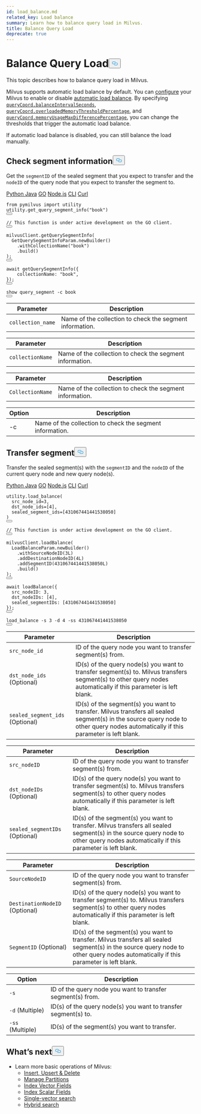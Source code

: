 ```yaml
---
id: load_balance.md
related_key: Load balance
summary: Learn how to balance query load in Milvus.
title: Balance Query Load
deprecate: true
---
```


<h1 id="Balance-Query-Load" class="common-anchor-header">Balance Query Load<button data-href="#Balance-Query-Load" class="anchor-icon" translate="no">
      <svg translate="no"
        aria-hidden="true"
        focusable="false"
        height="20"
        version="1.1"
        viewBox="0 0 16 16"
        width="16"
      >
        <path
          fill="#0092E4"
          fill-rule="evenodd"
          d="M4 9h1v1H4c-1.5 0-3-1.69-3-3.5S2.55 3 4 3h4c1.45 0 3 1.69 3 3.5 0 1.41-.91 2.72-2 3.25V8.59c.58-.45 1-1.27 1-2.09C10 5.22 8.98 4 8 4H4c-.98 0-2 1.22-2 2.5S3 9 4 9zm9-3h-1v1h1c1 0 2 1.22 2 2.5S13.98 12 13 12H9c-.98 0-2-1.22-2-2.5 0-.83.42-1.64 1-2.09V6.25c-1.09.53-2 1.84-2 3.25C6 11.31 7.55 13 9 13h4c1.45 0 3-1.69 3-3.5S14.5 6 13 6z"
        ></path>
      </svg>
    </button></h1><p>This topic describes how to balance query load in Milvus.</p>
<p>Milvus supports automatic load balance by default. You can <a href="/docs/zh/configure-docker.md">configure</a> your Milvus to enable or disable <a href="/docs/zh/configure_querycoord.md#queryCoordautoBalance">automatic load balance</a>. By specifying <a href="/docs/zh/configure_querycoord.md#queryCoordbalanceIntervalSeconds"><code translate="no">queryCoord.balanceIntervalSeconds</code></a>, <a href="/docs/zh/configure_querycoord.md#queryCoordoverloadedMemoryThresholdPercentage"><code translate="no">queryCoord.overloadedMemoryThresholdPercentage</code></a>, and <a href="/docs/zh/configure_querycoord.md#queryCoordmemoryUsageMaxDifferencePercentage"><code translate="no">queryCoord.memoryUsageMaxDifferencePercentage</code></a>, you can change the thresholds that trigger the automatic load balance.</p>
<p>If automatic load balance is disabled, you can still balance the load manually.</p>
<h2 id="Check-segment-information" class="common-anchor-header">Check segment information<button data-href="#Check-segment-information" class="anchor-icon" translate="no">
      <svg translate="no"
        aria-hidden="true"
        focusable="false"
        height="20"
        version="1.1"
        viewBox="0 0 16 16"
        width="16"
      >
        <path
          fill="#0092E4"
          fill-rule="evenodd"
          d="M4 9h1v1H4c-1.5 0-3-1.69-3-3.5S2.55 3 4 3h4c1.45 0 3 1.69 3 3.5 0 1.41-.91 2.72-2 3.25V8.59c.58-.45 1-1.27 1-2.09C10 5.22 8.98 4 8 4H4c-.98 0-2 1.22-2 2.5S3 9 4 9zm9-3h-1v1h1c1 0 2 1.22 2 2.5S13.98 12 13 12H9c-.98 0-2-1.22-2-2.5 0-.83.42-1.64 1-2.09V6.25c-1.09.53-2 1.84-2 3.25C6 11.31 7.55 13 9 13h4c1.45 0 3-1.69 3-3.5S14.5 6 13 6z"
        ></path>
      </svg>
    </button></h2><p>Get the <code translate="no">segmentID</code> of the sealed segment that you expect to transfer and the <code translate="no">nodeID</code> of the query node that you expect to transfer the segment to.</p>
<div class="multipleCode">
  <a href="#python">Python </a>
  <a href="#java">Java</a>
  <a href="#go">GO</a>
  <a href="#javascript">Node.js</a>
  <a href="#shell">CLI</a>
  <a href="#curl">Curl</a>
</div>
<pre><code translate="no" class="language-python"><span class="hljs-keyword">from</span> pymilvus <span class="hljs-keyword">import</span> utility
utility.<span class="hljs-title function_">get_query_segment_info</span>(<span class="hljs-string">&quot;book&quot;</span>)
<button class="copy-code-btn"></button></code></pre>
<pre><code translate="no" class="language-go"><span class="hljs-comment">// This function is under active development on the GO client.</span>
<button class="copy-code-btn"></button></code></pre>
<pre><code translate="no" class="language-java">milvusClient.<span class="hljs-title function_">getQuerySegmentInfo</span>(
  <span class="hljs-title class_">GetQuerySegmentInfoParam</span>.<span class="hljs-title function_">newBuilder</span>()
    .<span class="hljs-title function_">withCollectionName</span>(<span class="hljs-string">&quot;book&quot;</span>)
    .<span class="hljs-title function_">build</span>()
);
<button class="copy-code-btn"></button></code></pre>
<pre><code translate="no" class="language-javascript"><span class="hljs-keyword">await</span> <span class="hljs-title function_">getQuerySegmentInfo</span>({
    <span class="hljs-attr">collectionName</span>: <span class="hljs-string">&quot;book&quot;</span>,
});
<button class="copy-code-btn"></button></code></pre>
<pre><code translate="no" class="language-shell">show query_segment -c book
<button class="copy-code-btn"></button></code></pre>
<table class="language-python">
    <thead>
    <tr>
        <th>Parameter</th>
        <th>Description</th>
    </tr>
    </thead>
    <tbody>
    <tr>
        <td><code translate="no">collection_name</code></td>
        <td>Name of the collection to check the segment information.</td>
    </tr>
    </tbody>
</table>
<table class="language-javascript">
    <thead>
    <tr>
        <th>Parameter</th>
        <th>Description</th>
    </tr>
    </thead>
    <tbody>
    <tr>
        <td><code translate="no">collectionName</code></td>
        <td>Name of the collection to check the segment information.</td>
    </tr>
    </tbody>
</table>
<table class="language-java">
    <thead>
    <tr>
        <th>Parameter</th>
        <th>Description</th>
    </tr>
    </thead>
    <tbody>
    <tr>
        <td><code translate="no">CollectionName</code></td>
        <td>Name of the collection to check the segment information.</td>
    </tr>
    </tbody>
</table>
<table class="language-shell">
    <thead>
        <tr>
            <th>Option</th>
            <th>Description</th>
        </tr>
    </thead>
    <tbody>
        <tr>
            <td>-c</td>
            <td>Name of the collection to check the segment information.</td>
        </tr>
    </tbody>
</table>
<h2 id="Transfer-segment" class="common-anchor-header">Transfer segment<button data-href="#Transfer-segment" class="anchor-icon" translate="no">
      <svg translate="no"
        aria-hidden="true"
        focusable="false"
        height="20"
        version="1.1"
        viewBox="0 0 16 16"
        width="16"
      >
        <path
          fill="#0092E4"
          fill-rule="evenodd"
          d="M4 9h1v1H4c-1.5 0-3-1.69-3-3.5S2.55 3 4 3h4c1.45 0 3 1.69 3 3.5 0 1.41-.91 2.72-2 3.25V8.59c.58-.45 1-1.27 1-2.09C10 5.22 8.98 4 8 4H4c-.98 0-2 1.22-2 2.5S3 9 4 9zm9-3h-1v1h1c1 0 2 1.22 2 2.5S13.98 12 13 12H9c-.98 0-2-1.22-2-2.5 0-.83.42-1.64 1-2.09V6.25c-1.09.53-2 1.84-2 3.25C6 11.31 7.55 13 9 13h4c1.45 0 3-1.69 3-3.5S14.5 6 13 6z"
        ></path>
      </svg>
    </button></h2><p>Transfer the sealed segment(s) with the <code translate="no">segmentID</code> and the <code translate="no">nodeID</code> of the current query node and new query node(s).</p>
<div class="multipleCode">
  <a href="#python">Python </a>
  <a href="#java">Java</a>
  <a href="#go">GO</a>
  <a href="#javascript">Node.js</a>
  <a href="#shell">CLI</a>
  <a href="#curl">Curl</a>
</div>
<pre><code translate="no" class="language-python">utility.load_balance(
  src_node_id=3, 
  dst_node_ids=[4], 
  sealed_segment_ids=[431067441441538050]
)
<button class="copy-code-btn"></button></code></pre>
<pre><code translate="no" class="language-go"><span class="hljs-comment">// This function is under active development on the GO client.</span>
<button class="copy-code-btn"></button></code></pre>
<pre><code translate="no" class="language-java">milvusClient.loadBalance(
  LoadBalanceParam.newBuilder()
    .withSourceNodeID(3L)
    .addDestinationNodeID(4L)
    .addSegmentID(431067441441538050L)
    .build()
);
<button class="copy-code-btn"></button></code></pre>
<pre><code translate="no" class="language-javascript"><span class="hljs-keyword">await</span> <span class="hljs-title function_">loadBalance</span>({
  <span class="hljs-attr">src_nodeID</span>: <span class="hljs-number">3</span>,
  <span class="hljs-attr">dst_nodeIDs</span>: [<span class="hljs-number">4</span>],
  <span class="hljs-attr">sealed_segmentIDs</span>: [<span class="hljs-number">431067441441538050</span>]
});
<button class="copy-code-btn"></button></code></pre>
<pre><code translate="no" class="language-shell">load_balance -s 3 -d 4 -ss 431067441441538050
<button class="copy-code-btn"></button></code></pre>
<table class="language-python">
    <thead>
    <tr>
        <th>Parameter</th>
        <th>Description</th>
    </tr>
    </thead>
    <tbody>
    <tr>
        <td><code translate="no">src_node_id</code></td>
        <td>ID of the query node you want to transfer segment(s) from.</td>
    </tr>
    <tr>
        <td><code translate="no">dst_node_ids</code> (Optional)</td>
        <td>ID(s) of the query node(s) you want to transfer segment(s) to. Milvus transfers segment(s) to other query nodes automatically if this parameter is left blank.</td>
    </tr>
    <tr>
        <td><code translate="no">sealed_segment_ids</code> (Optional)</td>
        <td>ID(s) of the segment(s) you want to transfer. Milvus transfers all sealed segment(s) in the source query node to other query nodes automatically if this parameter is left blank.</td>
    </tr>
    </tbody>
</table>
<table class="language-javascript">
    <thead>
    <tr>
        <th>Parameter</th>
        <th>Description</th>
    </tr>
    </thead>
    <tbody>
    <tr>
        <td><code translate="no">src_nodeID</code></td>
        <td>ID of the query node you want to transfer segment(s) from.</td>
    </tr>
    <tr>
        <td><code translate="no">dst_nodeIDs</code> (Optional)</td>
        <td>ID(s) of the query node(s) you want to transfer segment(s) to. Milvus transfers segment(s) to other query nodes automatically if this parameter is left blank.</td>
    </tr>
    <tr>
        <td><code translate="no">sealed_segmentIDs</code> (Optional)</td>
        <td>ID(s) of the segment(s) you want to transfer. Milvus transfers all sealed segment(s) in the source query node to other query nodes automatically if this parameter is left blank.</td>
    </tr>
    </tbody>
</table>
<table class="language-java">
    <thead>
    <tr>
        <th>Parameter</th>
        <th>Description</th>
    </tr>
    </thead>
    <tbody>
    <tr>
        <td><code translate="no">SourceNodeID</code></td>
        <td>ID of the query node you want to transfer segment(s) from.</td>
    </tr>
    <tr>
        <td><code translate="no">DestinationNodeID</code> (Optional)</td>
        <td>ID(s) of the query node(s) you want to transfer segment(s) to. Milvus transfers segment(s) to other query nodes automatically if this parameter is left blank.</td>
    </tr>
    <tr>
        <td><code translate="no">SegmentID</code> (Optional)</td>
        <td>ID(s) of the segment(s) you want to transfer. Milvus transfers all sealed segment(s) in the source query node to other query nodes automatically if this parameter is left blank.</td>
    </tr>
    </tbody>
</table>
<table class="language-shell">
    <thead>
    <tr>
        <th>Option</th>
        <th>Description</th>
    </tr>
    </thead>
    <tbody>
    <tr>
        <td><code translate="no">-s</code></td>
        <td>ID of the query node you want to transfer segment(s) from.</td>
    </tr>
    <tr>
        <td><code translate="no">-d</code> (Multiple)</td>
        <td>ID(s) of the query node(s) you want to transfer segment(s) to.</td>
    </tr>
    <tr>
        <td><code translate="no">-ss</code> (Multiple)</td>
        <td>ID(s) of the segment(s) you want to transfer.</td>
    </tr>
    </tbody>
</table>
<h2 id="Whats-next" class="common-anchor-header">What’s next<button data-href="#Whats-next" class="anchor-icon" translate="no">
      <svg translate="no"
        aria-hidden="true"
        focusable="false"
        height="20"
        version="1.1"
        viewBox="0 0 16 16"
        width="16"
      >
        <path
          fill="#0092E4"
          fill-rule="evenodd"
          d="M4 9h1v1H4c-1.5 0-3-1.69-3-3.5S2.55 3 4 3h4c1.45 0 3 1.69 3 3.5 0 1.41-.91 2.72-2 3.25V8.59c.58-.45 1-1.27 1-2.09C10 5.22 8.98 4 8 4H4c-.98 0-2 1.22-2 2.5S3 9 4 9zm9-3h-1v1h1c1 0 2 1.22 2 2.5S13.98 12 13 12H9c-.98 0-2-1.22-2-2.5 0-.83.42-1.64 1-2.09V6.25c-1.09.53-2 1.84-2 3.25C6 11.31 7.55 13 9 13h4c1.45 0 3-1.69 3-3.5S14.5 6 13 6z"
        ></path>
      </svg>
    </button></h2><ul>
<li>Learn more basic operations of Milvus:
<ul>
<li><a href="/docs/zh/insert-update-delete.md">Insert, Upsert &amp; Delete</a></li>
<li><a href="/docs/zh/manage-partitions.md">Manage Partitions</a></li>
<li><a href="/docs/zh/index-vector-fields.md">Index Vector Fields</a></li>
<li><a href="/docs/zh/index-scalar-fields.md">Index Scalar Fields</a></li>
<li><a href="/docs/zh/single-vector-search.md">Single-vector search</a></li>
<li><a href="/docs/zh/multi-vector-search.md">Hybrid search</a></li>
</ul></li>
</ul>
